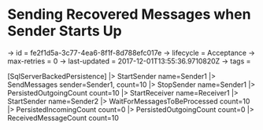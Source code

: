 # Sending Recovered Messages when Sender Starts Up

-> id = fe2f1d5a-3c77-4ea6-8f1f-8d788efc017e
-> lifecycle = Acceptance
-> max-retries = 0
-> last-updated = 2017-12-01T13:55:36.9710820Z
-> tags =

[SqlServerBackedPersistence]
|> StartSender name=Sender1
|> SendMessages sender=Sender1, count=10
|> StopSender name=Sender1
|> PersistedOutgoingCount count=10
|> StartReceiver name=Receiver1
|> StartSender name=Sender2
|> WaitForMessagesToBeProcessed count=10
|> PersistedIncomingCount count=0
|> PersistedOutgoingCount count=0
|> ReceivedMessageCount count=10
~~~
